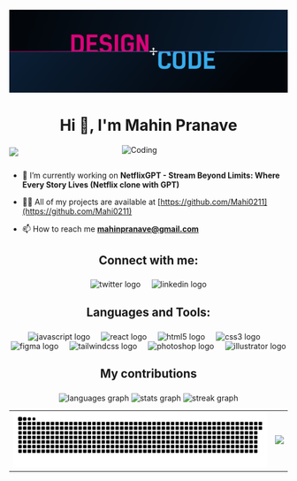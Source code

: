 [![MasterHead](https://github.com/Mahi0211/Mahi0211/blob/455a18c622ae289700bc1b82d92dc49ebc5f2f2b/1_QHeR_o43WJdY5q91zOhmvA.png)]()
<h1 align="center">Hi 👋, I'm Mahin Pranave</h1>
<img
  align="right"
  alt="Coding"
  width="300"
  src="https://user-images.githubusercontent.com/74038190/212748830-4c709398-a386-4761-84d7-9e10b98fbe6e.gif"
/>

###

<div align="left">
  <img src="https://visitor-badge.laobi.icu/badge?page_id=Mahi0211.Mahi0211&"  />
</div>

###

- 🔭 I’m currently working on **NetflixGPT - Stream Beyond Limits: Where Every Story Lives (Netflix clone with GPT)**

- 👨‍💻 All of my projects are available at [https://github.com/Mahi0211](https://github.com/Mahi0211)

- 📫 How to reach me **mahinpranave@gmail.com**

###

<h2 align="center">Connect with me:</h2>

###

<div align="center">
  <img src="https://cdn.jsdelivr.net/gh/devicons/devicon/icons/twitter/twitter-original.svg" height="30" alt="twitter logo"  />
  <img width="12" />
  <img src="https://cdn.jsdelivr.net/gh/devicons/devicon/icons/linkedin/linkedin-original.svg" height="30" alt="linkedin logo"  />
</div>

###

<h2 align="center">Languages and Tools:</h2>

###

<div align="center">
  <img src="https://cdn.jsdelivr.net/gh/devicons/devicon/icons/javascript/javascript-original.svg" height="30" alt="javascript logo"  />
  <img width="12" />
  <img src="https://cdn.jsdelivr.net/gh/devicons/devicon/icons/react/react-original.svg" height="30" alt="react logo"  />
  <img width="12" />
  <img src="https://cdn.jsdelivr.net/gh/devicons/devicon/icons/html5/html5-original.svg" height="30" alt="html5 logo"  />
  <img width="12" />
  <img src="https://cdn.jsdelivr.net/gh/devicons/devicon/icons/css3/css3-original.svg" height="30" alt="css3 logo"  />
  <img width="12" />
  <img src="https://cdn.jsdelivr.net/gh/devicons/devicon/icons/figma/figma-original.svg" height="30" alt="figma logo"  />
  <img width="12" />
  <img src="https://cdn.jsdelivr.net/gh/devicons/devicon/icons/tailwindcss/tailwindcss-original-wordmark.svg" height="30" alt="tailwindcss logo"  />
  <img width="12" />
  <img src="https://cdn.jsdelivr.net/gh/devicons/devicon/icons/photoshop/photoshop-plain.svg" height="30" alt="photoshop logo"  />
  <img width="12" />
  <img src="https://cdn.jsdelivr.net/gh/devicons/devicon/icons/illustrator/illustrator-plain.svg" height="30" alt="illustrator logo"  />
</div>

###

<h2 align="center">My contributions</h2>

###

<div align="center">
  <img src="https://github-readme-stats.vercel.app/api/top-langs?username=mahi0211&theme=aura&show_icons=true&locale=en&layout=compact&hide_border=true" height="150" alt="languages graph"  />
  <img src="https://github-readme-stats.vercel.app/api?username=mahi0211&theme=aura&show_icons=true&locale=en&hide_border=true&include_all_commits=false" height="150" alt="stats graph"  />
<!--   <img src="https://streak-stats.demolab.com?user=mahi0211&mode=daily&theme=aura&hide_border=true&border_radius=5&cache_seconds=86400" height="150" alt="Mahi0211's GitHub Stats" /> -->
<!--   <img src="https://streak-stats.demolab.com?user=Mahi0211&locale=en&mode=daily&theme=aura&hide_border=true&border_radius=5" height="150" alt="streak graph"  /> -->
  <img src="https://github-readme-streak-stats.herokuapp.com/?user=Mahi0211&theme=aura" height="150" alt="streak graph" />
</div>

<table align="center">
  <tr>
    <td>
      <img alt="snake eating my contributions" src="https://raw.githubusercontent.com/Mahi0211/Mahi0211/output/github-contribution-grid-snake-dark.svg" />
    </td>
    <td>
      <img src="https://media1.tenor.com/m/g4GIszarvwgAAAAC/eren-yeager.gif" width="300"/>
    </td>
  </tr>
</table>


###

